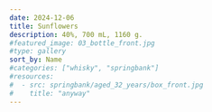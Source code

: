 ```yaml
---
date: 2024-12-06
title: Sunflowers
description: 40%, 700 mL, 1160 g.
#featured_image: 03_bottle_front.jpg
#type: gallery
sort_by: Name
#categories: ["whisky", "springbank"]
#resources:
#  - src: springbank/aged_32_years/box_front.jpg
#    title: "anyway"
---
```

